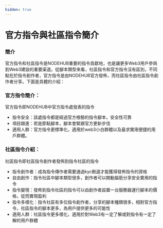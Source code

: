 ```yaml
---
hidden: true
---
```


# 官方指令與社區指令簡介

### 簡介

官方指令和社區指令是NODEHUB重要的指令貢獻地，也是讓更多Web3用戶參與到Web3建設的重要渠道。從腳本類型來看，社區指令和官方指令沒有區別，不同點在於指令創作者，官方指令是由NODEHUB官方發佈，而社區指令由社區指令創作者分享。下面是具體的介紹：

### 官方指令簡介：

官方指令即NODEHUB中官方指令處發表的指令

* 指令安全：該處指令都是經過官方檢驗的指令腳本，安全性可靠
* 項目跟進：若是節點腳本，腳本會緊跟官方更新步伐
* 適用人群：官方指令更標準化，適用於web3小白群體以及最求實用便捷的用戶群體。



### 社區指令介紹：

社區指令即社區指令創作者發佈到指令社區的指令

* 指令創作者：成為指令傳作者需要通過kyc刪選才能獲得發佈指令的資格
* 自由創作：指令社區中腳本類型很多，創作者可以開動腦筋分享安全實用的指令
* 指令變現：發佈到指令社區的指令可以由創作者設置一台服務器運行腳本的價格，從而實現盈利
* 指令多樣化：指令社區有多位指令創作者，分享的腳本種類很多，相對官方指令，社區指令的腳本更多，為用戶提供更多的可能性
* 適用人群：社區指令更多樣化，適用於對Web3有一定了解或對指令有一定了解的用戶群體

